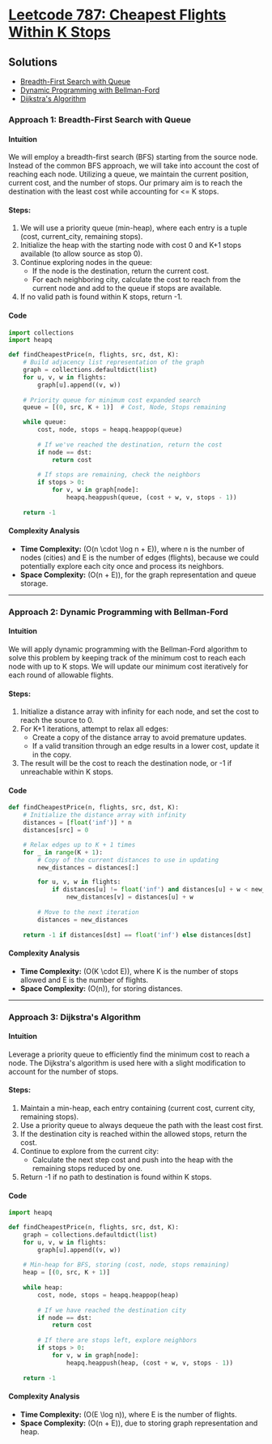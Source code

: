 # [Leetcode 787: Cheapest Flights Within K Stops](https://leetcode.com/problems/cheapest-flights-within-k-stops/)

## Solutions
- [Breadth-First Search with Queue](#approach-1-breadth-first-search-with-queue)
- [Dynamic Programming with Bellman-Ford](#approach-2-dynamic-programming-with-bellman-ford)
- [Dijkstra's Algorithm](#approach-3-dijkstras-algorithm)

### Approach 1: Breadth-First Search with Queue

#### Intuition
We will employ a breadth-first search (BFS) starting from the source node. Instead of the common BFS approach, we will take into account the cost of reaching each node. Utilizing a queue, we maintain the current position, current cost, and the number of stops. Our primary aim is to reach the destination with the least cost while accounting for <= K stops.

#### Steps:
1. We will use a priority queue (min-heap), where each entry is a tuple (cost, current_city, remaining stops).
2. Initialize the heap with the starting node with cost 0 and K+1 stops available (to allow source as stop 0).
3. Continue exploring nodes in the queue:
   - If the node is the destination, return the current cost.
   - For each neighboring city, calculate the cost to reach from the current node and add to the queue if stops are available.
4. If no valid path is found within K stops, return -1.

#### Code
```python
import collections
import heapq

def findCheapestPrice(n, flights, src, dst, K):
    # Build adjacency list representation of the graph
    graph = collections.defaultdict(list)
    for u, v, w in flights:
        graph[u].append((v, w))
    
    # Priority queue for minimum cost expanded search
    queue = [(0, src, K + 1)]  # Cost, Node, Stops remaining

    while queue:
        cost, node, stops = heapq.heappop(queue)
        
        # If we've reached the destination, return the cost
        if node == dst:
            return cost
        
        # If stops are remaining, check the neighbors
        if stops > 0:
            for v, w in graph[node]:
                heapq.heappush(queue, (cost + w, v, stops - 1))
                
    return -1
```

#### Complexity Analysis
- **Time Complexity:** \(O(n \cdot \log n + E)\), where n is the number of nodes (cities) and E is the number of edges (flights), because we could potentially explore each city once and process its neighbors.
- **Space Complexity:** \(O(n + E)\), for the graph representation and queue storage.

---

### Approach 2: Dynamic Programming with Bellman-Ford

#### Intuition
We will apply dynamic programming with the Bellman-Ford algorithm to solve this problem by keeping track of the minimum cost to reach each node with up to K stops. We will update our minimum cost iteratively for each round of allowable flights.

#### Steps:
1. Initialize a distance array with infinity for each node, and set the cost to reach the source to 0.
2. For K+1 iterations, attempt to relax all edges:
   - Create a copy of the distance array to avoid premature updates.
   - If a valid transition through an edge results in a lower cost, update it in the copy.
3. The result will be the cost to reach the destination node, or -1 if unreachable within K stops.

#### Code
```python
def findCheapestPrice(n, flights, src, dst, K):
    # Initialize the distance array with infinity
    distances = [float('inf')] * n
    distances[src] = 0

    # Relax edges up to K + 1 times
    for _ in range(K + 1):
        # Copy of the current distances to use in updating
        new_distances = distances[:]

        for u, v, w in flights:
            if distances[u] != float('inf') and distances[u] + w < new_distances[v]:
                new_distances[v] = distances[u] + w
                
        # Move to the next iteration
        distances = new_distances
    
    return -1 if distances[dst] == float('inf') else distances[dst]
```

#### Complexity Analysis
- **Time Complexity:** \(O(K \cdot E)\), where K is the number of stops allowed and E is the number of flights.
- **Space Complexity:** \(O(n)\), for storing distances.

---

### Approach 3: Dijkstra's Algorithm

#### Intuition
Leverage a priority queue to efficiently find the minimum cost to reach a node. The Dijkstra's algorithm is used here with a slight modification to account for the number of stops.

#### Steps:
1. Maintain a min-heap, each entry containing (current cost, current city, remaining stops).
2. Use a priority queue to always dequeue the path with the least cost first.
3. If the destination city is reached within the allowed stops, return the cost.
4. Continue to explore from the current city:
   - Calculate the next step cost and push into the heap with the remaining stops reduced by one.
5. Return -1 if no path to destination is found within K stops.

#### Code
```python
import heapq

def findCheapestPrice(n, flights, src, dst, K):
    graph = collections.defaultdict(list)
    for u, v, w in flights:
        graph[u].append((v, w))
    
    # Min-heap for BFS, storing (cost, node, stops remaining)
    heap = [(0, src, K + 1)]
    
    while heap:
        cost, node, stops = heapq.heappop(heap)
        
        # If we have reached the destination city
        if node == dst:
            return cost
        
        # If there are stops left, explore neighbors
        if stops > 0:
            for v, w in graph[node]:
                heapq.heappush(heap, (cost + w, v, stops - 1))
                
    return -1
```

#### Complexity Analysis
- **Time Complexity:** \(O(E \log n)\), where E is the number of flights.
- **Space Complexity:** \(O(n + E)\), due to storing graph representation and heap.

